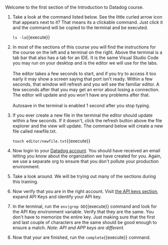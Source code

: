 Welcome to the first section of the Introduction to Datadog course.

1. Take a look at the command listed below. See the little curled arrow icon that appears next to it? That means its a clickable command. Just click it and the command will be copied to the terminal and be executed.

    `ls -la`{{execute}}

2. In most of the sections of this course you will find the instructions for the course on the left and a terminal on the right. Above the terminal is a tab bar that also has a tab for an IDE. It is the same Visual Studio Code you may run on your desktop and is the editor we will use for the labs. <br><br>The editor takes a few seconds to start, and if you try to access it too early it may show a screen saying that port isn't ready. Within a few seconds, that window will refresh and you will see the familiar editor. A few seconds after that you may get an error about losing a connection. The editor will update and you won't have any problems after that. <br><br>Autosave in the terminal is enabled 1 second after you stop typing. 

3. If you ever create a new file in the terminal the editor should update within a few seconds. If it doesn't, click the refresh button above the file explorer and the view will update. The command below will create a new file called newfile.txt.

    `touch editor/newfile.txt`{{execute}}

4. Now login to your <a href="https://app.datadoghq.com" target="_datadog">Datadog account</a>. You should have received an email letting you know about the organization we have created for you. Again, we use a separate org to ensure that you don't pollute your production environment.
5. Take a look around. We will be trying out many of the sections during this training.
6. Now verify that you are in the right account. Visit <a href="https://app.datadoghq.com/account/settings#api" target="_datadog">the API keys section</a>, expand API Keys and identify your API key.
7. In the terminal, run the `env|grep DD`{{execute}} command and look for the API Key environment variable. Verify that they are the same. You don't have to memorize the entire key. Just making sure that the first and last couple of characters are the same should be good enough to ensure a match.
    _Note: API and APP keys are different._
8. Now that your are finished, run the `complete`{{execute}} command.
